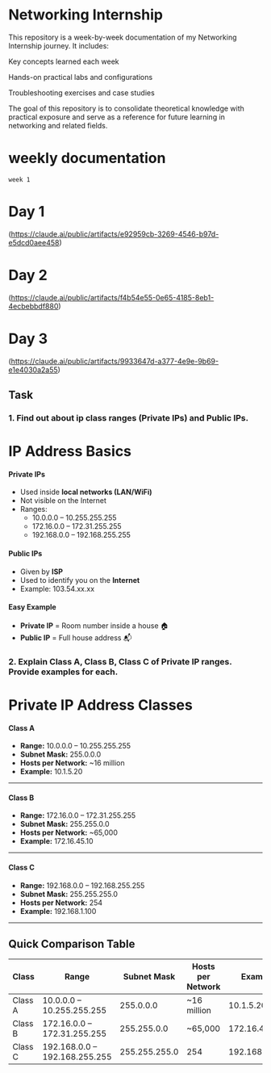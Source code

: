 
# Networking Internship

This repository is a week-by-week documentation of my Networking Internship journey. It includes:

Key concepts learned each week

Hands-on practical labs and configurations

Troubleshooting exercises and case studies

The goal of this repository is to consolidate theoretical knowledge with practical exposure and serve as a reference for future learning in networking and related fields.

# weekly documentation

```
week 1
```
# Day 1
(https://claude.ai/public/artifacts/e92959cb-3269-4546-b97d-e5dcd0aee458)

# Day 2
(https://claude.ai/public/artifacts/f4b54e55-0e65-4185-8eb1-4ecbebbdf880)

# Day 3
(https://claude.ai/public/artifacts/9933647d-a377-4e9e-9b69-e1e4030a2a55)

## Task

### 1. Find out about ip class ranges (Private IPs) and Public IPs.
   # IP Address Basics

#### Private IPs
- Used inside **local networks (LAN/WiFi)**  
- Not visible on the Internet  
- Ranges:  
  - 10.0.0.0 – 10.255.255.255  
  - 172.16.0.0 – 172.31.255.255  
  - 192.168.0.0 – 192.168.255.255  

#### Public IPs
- Given by **ISP**  
- Used to identify you on the **Internet**  
- Example: 103.54.xx.xx  

#### Easy Example
- **Private IP** = Room number inside a house 🏠  
- **Public IP** = Full house address 📬

  

### 2. Explain Class A, Class B, Class C of Private IP ranges. Provide examples for each.
# Private IP Address Classes

#### Class A
- **Range:** 10.0.0.0 – 10.255.255.255  
- **Subnet Mask:** 255.0.0.0  
- **Hosts per Network:** ~16 million  
- **Example:** 10.1.5.20  

---

#### Class B
- **Range:** 172.16.0.0 – 172.31.255.255  
- **Subnet Mask:** 255.255.0.0  
- **Hosts per Network:** ~65,000  
- **Example:** 172.16.45.10  

---

#### Class C
- **Range:** 192.168.0.0 – 192.168.255.255  
- **Subnet Mask:** 255.255.255.0  
- **Hosts per Network:** 254  
- **Example:** 192.168.1.100  

---

## Quick Comparison Table

| Class   | Range                              | Subnet Mask      | Hosts per Network | Example        |
|---------|------------------------------------|------------------|------------------|----------------|
| Class A | 10.0.0.0 – 10.255.255.255          | 255.0.0.0        | ~16 million      | 10.1.5.20      |
| Class B | 172.16.0.0 – 172.31.255.255        | 255.255.0.0      | ~65,000          | 172.16.45.10   |
| Class C | 192.168.0.0 – 192.168.255.255      | 255.255.255.0    | 254              | 192.168.1.100  |




